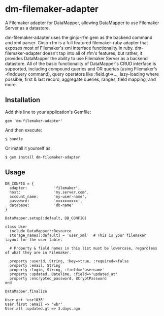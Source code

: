 # dm-filemaker-adapter

A Filemaker adapter for DataMapper, allowing DataMapper to use Filemaker Server as a datastore.

dm-filemaker-adapter uses the ginjo-rfm gem as the backend command and xml parser. Ginjo-rfm is a full featured filemaker-ruby adapter that exposes most of Filemaker's xml interface functionality in ruby. dm-filemaker-adapter doesn't tap into all of rfm's features, but rather, it provides DataMapper the ability to use Filemaker Server as a backend datastore. All of the basic functionality of DataMapper's CRUD interface is supported, including compound queries and OR queries (using Filemaker's -findquery command), query operators like :field.gt=>..., lazy-loading where possible, first & last record, aggregate queries, ranges, field mapping, and more.

## Installation

Add this line to your application's Gemfile:

    gem 'dm-filemaker-adapter'

And then execute:

    $ bundle

Or install it yourself as:

    $ gem install dm-filemaker-adapter

## Usage

    DB_CONFIG = {
      adapter:            'filemaker',
      host:               'my.server.com',
      account_name:       'my-user-name',
      password:           'xxxxxxxxxx',
      database:           'db-name'   
    }

    DataMapper.setup(:default, DB_CONFIG)
    
    class User
      include DataMapper::Resource
      storage_names[:default] = 'user_xml'  # This is your filemaker layout for the user table.

      # Property & field names in this list must be lowercase, regardless of what they are in Filemaker.

      property :userid, String, :key=>true, :required=>false
      property :email, String
      property :login, String, :field=>'username'
      property :updated, DateTime, :field=>'updated_at'
      property :encrypted_password, BCryptPassword
    end

    DataMapper.finalize

    User.get 'usr1035'
    User.first :email => 'wbr'
    User.all :updated.gt => 3.days.ago
    
    
    
    
    

